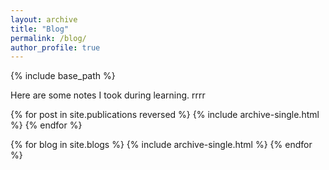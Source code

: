 ```yaml
---
layout: archive
title: "Blog"
permalink: /blog/
author_profile: true
---
```


{% include base_path %}

Here are some notes I took during learning. rrrr

{% for post in site.publications reversed %}
  {% include archive-single.html %}
{% endfor %}

{% for blog in site.blogs %}
  {% include archive-single.html %}
{% endfor %}


<!-- {% assign post = site.blogs | where: "path", "blog1.md" %}
{% include archive-single.html %}

{% assign post = site.blogs | where: "path", "blog2.md" %}
{% include archive-single.html %} -->
